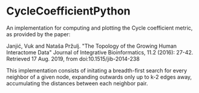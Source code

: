 # CycleCoefficientPython
An implementation for computing and plotting the Cycle coefficient metric, as provided by the paper:

Janjić, Vuk and Nataša Pržulj. "The Topology of the Growing Human Interactome Data" Journal of Integrative Bioinformatics, 11.2 (2016): 27-42. Retrieved 17 Aug. 2019, from doi:10.1515/jib-2014-238

This implementation consists of initating a breadth-first search for every neighbor of a given node, expanding outwards only up to k-2 edges away, accumulating the distances between each neighbor pair.


